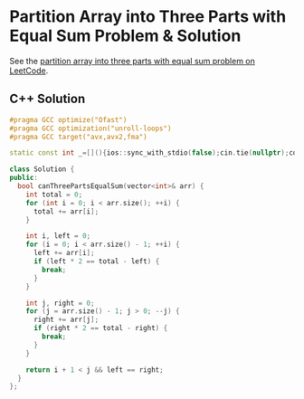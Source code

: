 # Partition Array into Three Parts with Equal Sum Problem & Solution

See the [partition array into three parts with equal sum problem on LeetCode](https://leetcode.com/problems/partition-array-into-three-parts-with-equal-sum).

## C++ Solution

```cpp
#pragma GCC optimize("Ofast")
#pragma GCC optimization("unroll-loops")
#pragma GCC target("avx,avx2,fma")

static const int _=[](){ios::sync_with_stdio(false);cin.tie(nullptr);cout.tie(nullptr);return 0;}();

class Solution {
public:
  bool canThreePartsEqualSum(vector<int>& arr) {
    int total = 0;
    for (int i = 0; i < arr.size(); ++i) {
      total += arr[i];
    }

    int i, left = 0;
    for (i = 0; i < arr.size() - 1; ++i) {
      left += arr[i];
      if (left * 2 == total - left) {
        break;
      }
    }

    int j, right = 0;
    for (j = arr.size() - 1; j > 0; --j) {
      right += arr[j];
      if (right * 2 == total - right) {
        break;
      }
    }

    return i + 1 < j && left == right;
  }
};
```
